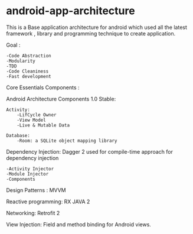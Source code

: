 # android-app-architecture
This is a Base application architecture for android which used all the latest framework , library and programming technique
to create application.

Goal :

    -Code Abstraction
    -Modularity
    -TDD
    -Code Cleaniness
    -Fast development


Core Essentials Components :

Android Architecture Components 1.0 Stable:

    Activity:
        -LifCycle Owner
        -View Model
        -Live & Mutable Data

    Database:
        -Room: a SQLite object mapping library

Dependency Injection: Dagger 2 used for compile-time approach for dependency injection

    -Activity Injector
    -Module Injector
    -Components

Design Patterns : MVVM

Reactive programming: RX JAVA 2

Networking: Retrofit 2

View Injection: Field and method binding for Android views.